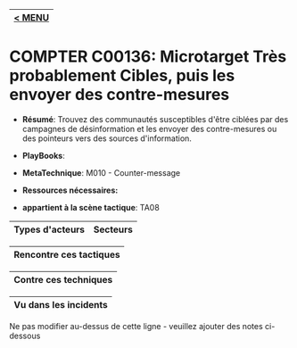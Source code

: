 |[< MENU](../README.md)|
|---|
# COMPTER C00136: Microtarget Très probablement Cibles, puis les envoyer des contre-mesures

* **Résumé**: Trouvez des communautés susceptibles d'être ciblées par des campagnes de désinformation et les envoyer des contre-mesures ou des pointeurs vers des sources d'information.

* **PlayBooks**:

* **MetaTechnique**: M010 - Counter-message

* **Ressources nécessaires:**

* **appartient à la scène tactique**: TA08


|Types d'acteurs |Secteurs |
|----------- |------- |



|Rencontre ces tactiques |
|---------------------- |



|Contre ces techniques |
|------------------------- |



|Vu dans les incidents |
|----------------- |


Ne pas modifier au-dessus de cette ligne - veuillez ajouter des notes ci-dessous